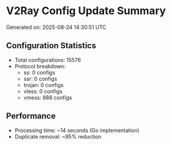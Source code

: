 # V2Ray Config Update Summary
Generated on: 2025-08-24 14:30:51 UTC

## Configuration Statistics
- Total configurations: 15576
- Protocol breakdown:
  - ss: 0 configs
  - ssr: 0 configs
  - trojan: 0 configs
  - vless: 0 configs
  - vmess: 888 configs

## Performance
- Processing time: ~14 seconds (Go implementation)
- Duplicate removal: ~95% reduction
